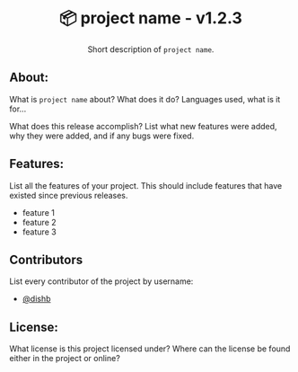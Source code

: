 <!--
    A styling & format guide for release notes.
    Copyright (C) 2023  Dishant B. (@dishb) <code.dishb@gmail.com> and
    contributors.

    This program is free software: you can redistribute it and/or modify
    it under the terms of the GNU General Public License as published by
    the Free Software Foundation, either version 3 of the License, or
    (at your option) any later version.

    This program is distributed in the hope that it will be useful,
    but WITHOUT ANY WARRANTY; without even the implied warranty of
    MERCHANTABILITY or FITNESS FOR A PARTICULAR PURPOSE.  See the
    GNU General Public License for more details.

    You should have received a copy of the GNU General Public License
    along with this program.  If not, see <https://www.gnu.org/licenses/>.
-->

<div align = 'center'>
    <h1> 📦 project name - v1.2.3 </h1>
  Short description of <code>project name</code>.
</div>

## About:
What is `project name` about? What does it do? Languages used, what is it for...

What does this release accomplish? List what new features were added, why they were added, and if any bugs were fixed.

## Features:
List all the features of your project. This should include features that have existed since previous releases.
- feature 1
- feature 2
- feature 3

## Contributors
List every contributor of the project by username:
- [@dishb](https://github.com/dishb)

## License:
What license is this project licensed under? Where can the license be found either in the project or online?
